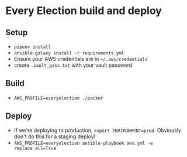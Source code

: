 # Every Election build and deploy

## Setup

* `pipenv install`
* `ansible-galaxy install -r requirements.yml`
* Ensure your AWS credentials are in `~/.aws/credentials`
* create `.vault_pass.txt` with your vault password

## Build

* `AWS_PROFILE=everyelection ./packer`

## Deploy

* If we're deploying to production, `export ENVIRONMENT=prod`. Obviously don't do this for a staging deploy!
* `AWS_PROFILE=everyelection ansible-playbook aws.yml -e replace_all=True`
